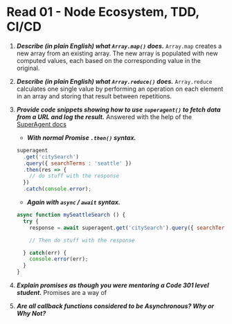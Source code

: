 # Read 01 - Node Ecosystem, TDD, CI/CD

1. ***Describe (in plain English) what `Array.map()` does.*** `Array.map` creates a new array from an existing array. The new array is populated with new computed values, each based on the corresponding value in the original.
2. ***Describe (in plain English) what `Array.reduce()` does.*** `Array.reduce` calculates one single value by performing an operation on each element in an array and storing that result between repetitions.
3. ***Provide code snippets showing how to use `superagent()` to fetch data from a URL and log the result.*** Answered with the help of the [SuperAgent docs](https://visionmedia.github.io/superagent/#get-requests)
    - ***With normal Promise `.then()` syntax.***

    ```js
    superagent
      .get('citySearch')
      .query({ searchTerms : 'seattle' })
      .then(res => {
        // do stuff with the response
      })
      .catch(console.error);
    ```

    - ***Again with `async` / `await` syntax.***

    ```js
    async function mySeattleSearch () {
      try {
        response = await superagent.get('citySearch').query({ searchTerms : 'seattle' })

        // Then do stuff with the response

      } catch(err) {
        console.error(err);
      }
    }
    ```

4. ***Explain promises as though you were mentoring a Code 301 level student.*** Promises are a way of 
5. ***Are all callback functions considered to be Asynchronous? Why or Why Not?***
